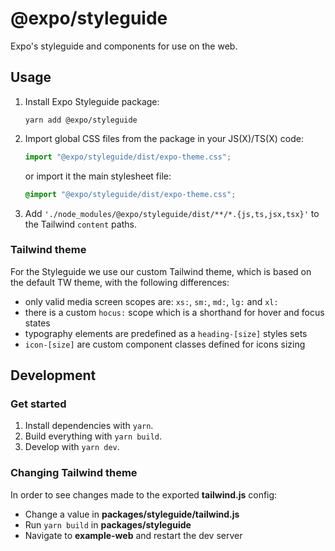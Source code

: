 # @expo/styleguide

Expo's styleguide and components for use on the web.

## Usage

1. Install Expo Styleguide package:
   ```shell
   yarn add @expo/styleguide
   ```
2. Import global CSS files from the package in your JS(X)/TS(X) code:
   ```jsx
   import "@expo/styleguide/dist/expo-theme.css";
   ```
   or import it the main stylesheet file:
   ```css
   @import "@expo/styleguide/dist/expo-theme.css";
   ```
3. Add `'./node_modules/@expo/styleguide/dist/**/*.{js,ts,jsx,tsx}'` to the Tailwind `content` paths.

### Tailwind theme

For the Styleguide we use our custom Tailwind theme, which is based on the default TW theme, with the following differences:
* only valid media screen scopes are: `xs:`, `sm:`, `md:`, `lg:` and `xl:`
* there is a custom `hocus:` scope which is a shorthand for hover and focus states
* typography elements are predefined as a `heading-[size]` styles sets
* `icon-[size]` are custom component classes defined for icons sizing 

## Development

### Get started

1. Install dependencies with `yarn`.
2. Build everything with `yarn build`.
3. Develop with `yarn dev`.

### Changing Tailwind theme

In order to see changes made to the exported **tailwind.js** config:

- Change a value in **packages/styleguide/tailwind.js**
- Run `yarn build` in **packages/styleguide**
- Navigate to **example-web** and restart the dev server
